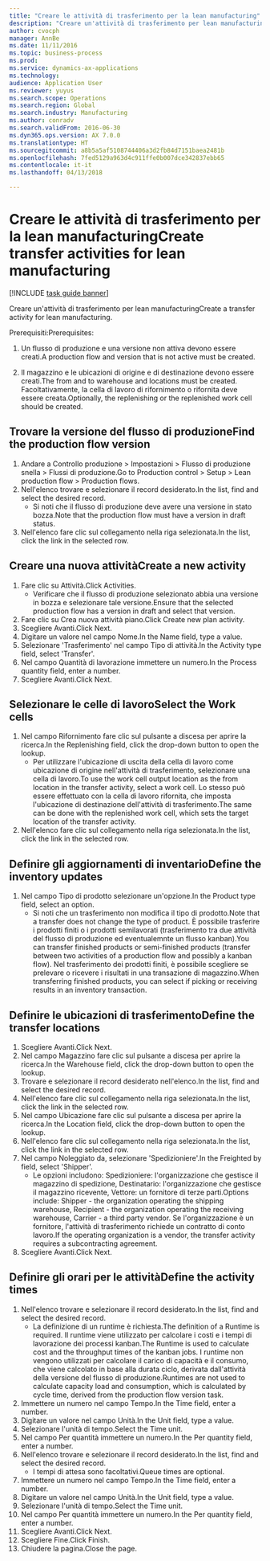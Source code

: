 ```yaml
--- 
title: "Creare le attività di trasferimento per la lean manufacturing"
description: "Creare un'attività di trasferimento per lean manufacturing"
author: cvocph
manager: AnnBe
ms.date: 11/11/2016
ms.topic: business-process
ms.prod: 
ms.service: dynamics-ax-applications
ms.technology: 
audience: Application User
ms.reviewer: yuyus
ms.search.scope: Operations
ms.search.region: Global
ms.search.industry: Manufacturing
ms.author: conradv
ms.search.validFrom: 2016-06-30
ms.dyn365.ops.version: AX 7.0.0
ms.translationtype: HT
ms.sourcegitcommit: a8b5a5af5108744406a3d2fb84d7151baea2481b
ms.openlocfilehash: 7fed5129a963d4c911ffe0b007dce342837ebb65
ms.contentlocale: it-it
ms.lasthandoff: 04/13/2018

---
```

# <a name="create-transfer-activities-for-lean-manufacturing"></a><span data-ttu-id="757c5-103">Creare le attività di trasferimento per la lean manufacturing</span><span class="sxs-lookup"><span data-stu-id="757c5-103">Create transfer activities for lean manufacturing</span></span>

[!INCLUDE [task guide banner](../../includes/task-guide-banner.md)]

<span data-ttu-id="757c5-104">Creare un'attività di trasferimento per lean manufacturing</span><span class="sxs-lookup"><span data-stu-id="757c5-104">Create a transfer activity for lean manufacturing.</span></span> 

<span data-ttu-id="757c5-105">Prerequisiti:</span><span class="sxs-lookup"><span data-stu-id="757c5-105">Prerequisites:</span></span> 

1. <span data-ttu-id="757c5-106">Un flusso di produzione e una versione non attiva devono essere creati.</span><span class="sxs-lookup"><span data-stu-id="757c5-106">A production flow and version that is not active must be created.</span></span>

2. <span data-ttu-id="757c5-107">Il magazzino e le ubicazioni di origine e di destinazione devono essere creati.</span><span class="sxs-lookup"><span data-stu-id="757c5-107">The from and to warehouse and locations must be created.</span></span> <span data-ttu-id="757c5-108">Facoltativamente, la cella di lavoro di rifornimento o rifornita deve essere creata.</span><span class="sxs-lookup"><span data-stu-id="757c5-108">Optionally, the replenishing or the replenished work cell should be created.</span></span>


## <a name="find-the-production-flow-version"></a><span data-ttu-id="757c5-109">Trovare la versione del flusso di produzione</span><span class="sxs-lookup"><span data-stu-id="757c5-109">Find the production flow version</span></span>
1. <span data-ttu-id="757c5-110">Andare a Controllo produzione > Impostazioni > Flusso di produzione snella > Flussi di produzione.</span><span class="sxs-lookup"><span data-stu-id="757c5-110">Go to Production control > Setup > Lean production flow > Production flows.</span></span>
2. <span data-ttu-id="757c5-111">Nell'elenco trovare e selezionare il record desiderato.</span><span class="sxs-lookup"><span data-stu-id="757c5-111">In the list, find and select the desired record.</span></span>
    * <span data-ttu-id="757c5-112">Si noti che il flusso di produzione deve avere una versione in stato bozza.</span><span class="sxs-lookup"><span data-stu-id="757c5-112">Note that the production flow must have a version in draft status.</span></span>  
3. <span data-ttu-id="757c5-113">Nell'elenco fare clic sul collegamento nella riga selezionata.</span><span class="sxs-lookup"><span data-stu-id="757c5-113">In the list, click the link in the selected row.</span></span>

## <a name="create-a-new-activity"></a><span data-ttu-id="757c5-114">Creare una nuova attività</span><span class="sxs-lookup"><span data-stu-id="757c5-114">Create a new activity</span></span>
1. <span data-ttu-id="757c5-115">Fare clic su Attività.</span><span class="sxs-lookup"><span data-stu-id="757c5-115">Click Activities.</span></span>
    * <span data-ttu-id="757c5-116">Verificare che il flusso di produzione selezionato abbia una versione in bozza e selezionare tale versione.</span><span class="sxs-lookup"><span data-stu-id="757c5-116">Ensure that the selected production flow has a version in draft and select that version.</span></span>  
2. <span data-ttu-id="757c5-117">Fare clic su Crea nuova attività piano.</span><span class="sxs-lookup"><span data-stu-id="757c5-117">Click Create new plan activity.</span></span>
3. <span data-ttu-id="757c5-118">Scegliere Avanti.</span><span class="sxs-lookup"><span data-stu-id="757c5-118">Click Next.</span></span>
4. <span data-ttu-id="757c5-119">Digitare un valore nel campo Nome.</span><span class="sxs-lookup"><span data-stu-id="757c5-119">In the Name field, type a value.</span></span>
5. <span data-ttu-id="757c5-120">Selezionare 'Trasferimento' nel campo Tipo di attività.</span><span class="sxs-lookup"><span data-stu-id="757c5-120">In the Activity type field, select 'Transfer'.</span></span>
6. <span data-ttu-id="757c5-121">Nel campo Quantità di lavorazione immettere un numero.</span><span class="sxs-lookup"><span data-stu-id="757c5-121">In the Process quantity field, enter a number.</span></span>
7. <span data-ttu-id="757c5-122">Scegliere Avanti.</span><span class="sxs-lookup"><span data-stu-id="757c5-122">Click Next.</span></span>

## <a name="select-the-work-cells"></a><span data-ttu-id="757c5-123">Selezionare le celle di lavoro</span><span class="sxs-lookup"><span data-stu-id="757c5-123">Select the Work cells</span></span>
1. <span data-ttu-id="757c5-124">Nel campo Rifornimento fare clic sul pulsante a discesa per aprire la ricerca.</span><span class="sxs-lookup"><span data-stu-id="757c5-124">In the Replenishing field, click the drop-down button to open the lookup.</span></span>
    * <span data-ttu-id="757c5-125">Per utilizzare l'ubicazione di uscita della cella di lavoro come ubicazione di origine nell'attività di trasferimento, selezionare una cella di lavoro.</span><span class="sxs-lookup"><span data-stu-id="757c5-125">To use the work cell output location as the from location in the transfer activity, select a work cell.</span></span> <span data-ttu-id="757c5-126">Lo stesso può essere effettuato con la cella di lavoro rifornita, che imposta l'ubicazione di destinazione dell'attività di trasferimento.</span><span class="sxs-lookup"><span data-stu-id="757c5-126">The same can be done with the replenished work cell, which sets the target location of the transfer activity.</span></span>  
2. <span data-ttu-id="757c5-127">Nell'elenco fare clic sul collegamento nella riga selezionata.</span><span class="sxs-lookup"><span data-stu-id="757c5-127">In the list, click the link in the selected row.</span></span>

## <a name="define-the-inventory-updates"></a><span data-ttu-id="757c5-128">Definire gli aggiornamenti di inventario</span><span class="sxs-lookup"><span data-stu-id="757c5-128">Define the inventory updates</span></span>
1. <span data-ttu-id="757c5-129">Nel campo Tipo di prodotto selezionare un'opzione.</span><span class="sxs-lookup"><span data-stu-id="757c5-129">In the Product type field, select an option.</span></span>
    * <span data-ttu-id="757c5-130">Si noti che un trasferimento non modifica il tipo di prodotto.</span><span class="sxs-lookup"><span data-stu-id="757c5-130">Note that a transfer does not change the type of product.</span></span> <span data-ttu-id="757c5-131">È possibile trasferire i prodotti finiti o i prodotti semilavorati (trasferimento tra due attività del flusso di produzione ed eventualemnte un flusso kanban).</span><span class="sxs-lookup"><span data-stu-id="757c5-131">You can transfer finished products or semi-finished products (transfer between two activities of a production flow and possibly a kanban flow).</span></span>     <span data-ttu-id="757c5-132">Nel trasferimento dei prodotti finiti, è possibile scegliere se prelevare o ricevere i risultati in una transazione di magazzino.</span><span class="sxs-lookup"><span data-stu-id="757c5-132">When transferring finished products, you can select if picking or receiving results in an inventory transaction.</span></span>  

## <a name="define-the-transfer-locations"></a><span data-ttu-id="757c5-133">Definire le ubicazioni di trasferimento</span><span class="sxs-lookup"><span data-stu-id="757c5-133">Define the transfer locations</span></span>
1. <span data-ttu-id="757c5-134">Scegliere Avanti.</span><span class="sxs-lookup"><span data-stu-id="757c5-134">Click Next.</span></span>
2. <span data-ttu-id="757c5-135">Nel campo Magazzino fare clic sul pulsante a discesa per aprire la ricerca.</span><span class="sxs-lookup"><span data-stu-id="757c5-135">In the Warehouse field, click the drop-down button to open the lookup.</span></span>
3. <span data-ttu-id="757c5-136">Trovare e selezionare il record desiderato nell'elenco.</span><span class="sxs-lookup"><span data-stu-id="757c5-136">In the list, find and select the desired record.</span></span>
4. <span data-ttu-id="757c5-137">Nell'elenco fare clic sul collegamento nella riga selezionata.</span><span class="sxs-lookup"><span data-stu-id="757c5-137">In the list, click the link in the selected row.</span></span>
5. <span data-ttu-id="757c5-138">Nel campo Ubicazione fare clic sul pulsante a discesa per aprire la ricerca.</span><span class="sxs-lookup"><span data-stu-id="757c5-138">In the Location field, click the drop-down button to open the lookup.</span></span>
6. <span data-ttu-id="757c5-139">Nell'elenco fare clic sul collegamento nella riga selezionata.</span><span class="sxs-lookup"><span data-stu-id="757c5-139">In the list, click the link in the selected row.</span></span>
7. <span data-ttu-id="757c5-140">Nel campo Noleggiato da, selezionare 'Spedizioniere'.</span><span class="sxs-lookup"><span data-stu-id="757c5-140">In the Freighted by field, select 'Shipper'.</span></span>
    * <span data-ttu-id="757c5-141">Le opzioni includono: Spedizioniere: l'organizzazione che gestisce il magazzino di spedizione, Destinatario: l'organizzazione che gestisce il magazzino ricevente, Vettore: un fornitore di terze parti.</span><span class="sxs-lookup"><span data-stu-id="757c5-141">Options include: Shipper - the organization operating the shipping warehouse, Recipient -  the organization operating the receiving warehouse, Carrier - a third party vendor.</span></span> <span data-ttu-id="757c5-142">Se l'organizzazione è un fornitore, l'attività di trasferimento richiede un contratto di conto lavoro.</span><span class="sxs-lookup"><span data-stu-id="757c5-142">If the operating organization is a vendor, the transfer activity requires a subcontracting agreement.</span></span>  
8. <span data-ttu-id="757c5-143">Scegliere Avanti.</span><span class="sxs-lookup"><span data-stu-id="757c5-143">Click Next.</span></span>

## <a name="define-the-activity-times"></a><span data-ttu-id="757c5-144">Definire gli orari per le attività</span><span class="sxs-lookup"><span data-stu-id="757c5-144">Define the activity times</span></span>
1. <span data-ttu-id="757c5-145">Nell'elenco trovare e selezionare il record desiderato.</span><span class="sxs-lookup"><span data-stu-id="757c5-145">In the list, find and select the desired record.</span></span>
    * <span data-ttu-id="757c5-146">La definizione di un runtime è richiesta.</span><span class="sxs-lookup"><span data-stu-id="757c5-146">The definition of a Runtime is required.</span></span> <span data-ttu-id="757c5-147">Il runtime viene utilizzato per calcolare i costi e i tempi di lavorazione dei processi kanban.</span><span class="sxs-lookup"><span data-stu-id="757c5-147">The Runtime is used to calculate cost and the throughput times of the kanban jobs.</span></span> <span data-ttu-id="757c5-148">I runtime non vengono utilizzati per calcolare il carico di capacità e il consumo, che viene calcolato in base alla durata ciclo, derivata dall'attività della versione del flusso di produzione.</span><span class="sxs-lookup"><span data-stu-id="757c5-148">Runtimes are not used to calculate capacity load and consumption, which is calculated by cycle time, derived from the production flow version task.</span></span>  
2. <span data-ttu-id="757c5-149">Immettere un numero nel campo Tempo.</span><span class="sxs-lookup"><span data-stu-id="757c5-149">In the Time field, enter a number.</span></span>
3. <span data-ttu-id="757c5-150">Digitare un valore nel campo Unità.</span><span class="sxs-lookup"><span data-stu-id="757c5-150">In the Unit field, type a value.</span></span>
4. <span data-ttu-id="757c5-151">Selezionare l'unità di tempo.</span><span class="sxs-lookup"><span data-stu-id="757c5-151">Select the Time unit.</span></span>
5. <span data-ttu-id="757c5-152">Nel campo Per quantità immettere un numero.</span><span class="sxs-lookup"><span data-stu-id="757c5-152">In the Per quantity field, enter a number.</span></span>
6. <span data-ttu-id="757c5-153">Nell'elenco trovare e selezionare il record desiderato.</span><span class="sxs-lookup"><span data-stu-id="757c5-153">In the list, find and select the desired record.</span></span>
    * <span data-ttu-id="757c5-154">I tempi di attesa sono facoltativi.</span><span class="sxs-lookup"><span data-stu-id="757c5-154">Queue times are optional.</span></span>  
7. <span data-ttu-id="757c5-155">Immettere un numero nel campo Tempo.</span><span class="sxs-lookup"><span data-stu-id="757c5-155">In the Time field, enter a number.</span></span>
8. <span data-ttu-id="757c5-156">Digitare un valore nel campo Unità.</span><span class="sxs-lookup"><span data-stu-id="757c5-156">In the Unit field, type a value.</span></span>
9. <span data-ttu-id="757c5-157">Selezionare l'unità di tempo.</span><span class="sxs-lookup"><span data-stu-id="757c5-157">Select the Time unit.</span></span>
10. <span data-ttu-id="757c5-158">Nel campo Per quantità immettere un numero.</span><span class="sxs-lookup"><span data-stu-id="757c5-158">In the Per quantity field, enter a number.</span></span>
11. <span data-ttu-id="757c5-159">Scegliere Avanti.</span><span class="sxs-lookup"><span data-stu-id="757c5-159">Click Next.</span></span>
12. <span data-ttu-id="757c5-160">Scegliere Fine.</span><span class="sxs-lookup"><span data-stu-id="757c5-160">Click Finish.</span></span>
13. <span data-ttu-id="757c5-161">Chiudere la pagina.</span><span class="sxs-lookup"><span data-stu-id="757c5-161">Close the page.</span></span>


